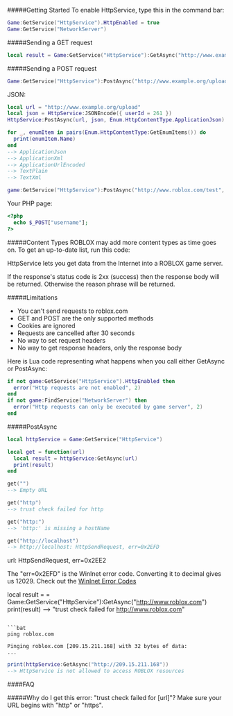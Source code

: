 #####Getting Started
To enable HttpService, type this in the command bar:
```lua
Game:GetService("HttpService").HttpEnabled = true
Game:GetService("NetworkServer")
```

#####Sending a GET request
```lua
local result = Game:GetService("HttpService"):GetAsync("http://www.example.org/some-page")
```

#####Sending a POST request
```lua
Game:GetService("HttpService"):PostAsync("http://www.example.org/upload", "test", Enum.HttpContentType.TextPlain)
```

JSON:
```lua
local url = "http://www.example.org/upload"
local json = HttpService:JSONEncode({ userId = 261 })
HttpService:PostAsync(url, json, Enum.HttpContentType.ApplicationJson)
```

```lua
for _, enumItem in pairs(Enum.HttpContentType:GetEnumItems()) do
  print(enumItem.Name)
end
--> ApplicationJson
--> ApplicationXml
--> ApplicationUrlEncoded
--> TextPlain
--> TextXml
```

```lua
game:GetService("HttpService"):PostAsync("http://www.roblox.com/test", "username=Shedletsky&password=hunter2", Enum.HttpContentType.ApplicationUrlEncoded)
```

Your PHP page:

```php
<?php
  echo $_POST["username"];
?>
```

#####Content Types
ROBLOX may add more content types as time goes on. To get an up-to-date list, run this code:


HttpService lets you get data from the Internet into a ROBLOX game server.

If the response's status code is 2xx (success) then the response body will be returned. Otherwise the reason phrase will be returned.

#####Limitations
* You can't send requests to roblox.com
* GET and POST are the only supported methods
* Cookies are ignored
* Requests are cancelled after 30 seconds
* No way to set request headers
* No way to get response headers, only the response body

Here is Lua code representing what happens when you call
either GetAsync or PostAsync:
```lua
if not game:GetService("HttpService").HttpEnabled then
  error("Http requests are not enabled", 2)
end
if not game:FindService("NetworkServer") then
  error("Http requests can only be executed by game server", 2)
end
```

#####PostAsync

```lua
local httpService = Game:GetService("HttpService")

local get = function(url)
  local result = httpService:GetAsync(url)
  print(result)
end

get("")
--> Empty URL

get("http")
--> trust check failed for http

get("http:")
--> 'http:' is missing a hostName

get("http://localhost")
--> http://localhost: HttpSendRequest, err=0x2EFD
```

url: HttpSendRequest, err=0x2EE2

The "err=0x2EFD" is the WinInet error code. Converting it to decimal gives us 12029. Check out the [WinInet Error Codes](http://support.microsoft.com/kb/193625)

local result = = Game:GetService("HttpService"):GetAsync("http://www.roblox.com")
print(result) --> "trust check failed for http://www.roblox.com"
```

```bat
ping roblox.com

Pinging roblox.com [209.15.211.168] with 32 bytes of data:
...
```

```lua
print(httpService:GetAsync("http://209.15.211.168"))
--> HttpService is not allowed to access ROBLOX resources
```

####FAQ

#####Why do I get this error: "trust check failed for [url]"?
Make sure your URL begins with "http" or "https".
